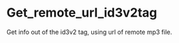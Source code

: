 Get_remote_url_id3v2tag
=======================

Get info out of the id3v2 tag, using url of remote mp3 file.
